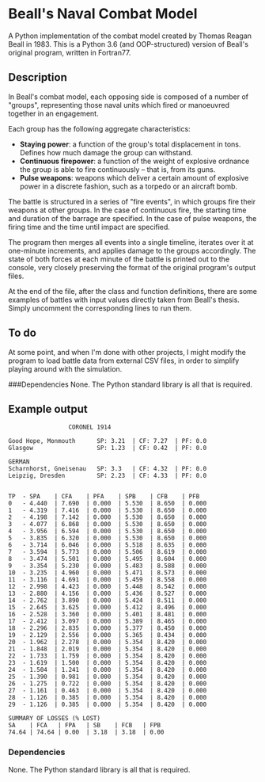 # Beall's Naval Combat Model

A Python implementation of the combat model created by Thomas Reagan Beall in 1983. This
is a Python 3.6 (and OOP-structured) version of Beall's original program, written in
Fortran77.

## Description

In Beall's combat model, each opposing side is composed of a number of "groups",
representing those naval units which fired or manoeuvred together in an engagement.

Each group has the following aggregate characteristics:

* **Staying power**: a function of the group's total displacement in tons. Defines how
much damage the group can withstand.
* **Continuous firepower**: a function of the weight of explosive ordnance the group
is able to fire continuously – that is, from its guns.
* **Pulse weapons**: weapons which deliver a certain amount of explosive power in
a discrete fashion, such as a torpedo or an aircraft bomb.

The battle is structured in a series of "fire events", in which groups fire their weapons
at other groups. In the case of continuous fire, the starting time and duration of the
barrage are specified. In the case of pulse weapons, the firing time and the time until
impact are specified.

The program then merges all events into a single timeline, iterates over it at one-minute
increments, and applies damage to the groups accordingly. The state of both forces at each
minute of the battle is printed out to the console, very closely preserving the format of
the original program's output files.

At the end of the file, after the class and function definitions, there are some examples
of battles with input values directly taken from Beall's thesis. Simply uncomment the
corresponding lines to run them.

## To do
At some point, and when I'm done with other projects, I might modify the program to load
battle data from external CSV files, in order to simplify playing around with the
simulation.

###Dependencies
None. The Python standard library is all that is required.

## Example output
                     CORONEL 1914                      

```BRITISH
Good Hope, Monmouth      SP: 3.21  | CF: 7.27  | PF: 0.0  
Glasgow                  SP: 1.23  | CF: 0.42  | PF: 0.0  

GERMAN
Scharnhorst, Gneisenau   SP: 3.3   | CF: 4.32  | PF: 0.0  
Leipzig, Dresden         SP: 2.23  | CF: 4.33  | PF: 0.0  


TP  - SPA    | CFA    | PFA    | SPB    | CFB    | PFB   
0   - 4.440  | 7.690  | 0.000  | 5.530  | 8.650  | 0.000 
1   - 4.319  | 7.416  | 0.000  | 5.530  | 8.650  | 0.000 
2   - 4.198  | 7.142  | 0.000  | 5.530  | 8.650  | 0.000 
3   - 4.077  | 6.868  | 0.000  | 5.530  | 8.650  | 0.000 
4   - 3.956  | 6.594  | 0.000  | 5.530  | 8.650  | 0.000 
5   - 3.835  | 6.320  | 0.000  | 5.530  | 8.650  | 0.000 
6   - 3.714  | 6.046  | 0.000  | 5.518  | 8.635  | 0.000 
7   - 3.594  | 5.773  | 0.000  | 5.506  | 8.619  | 0.000 
8   - 3.474  | 5.501  | 0.000  | 5.495  | 8.604  | 0.000 
9   - 3.354  | 5.230  | 0.000  | 5.483  | 8.588  | 0.000 
10  - 3.235  | 4.960  | 0.000  | 5.471  | 8.573  | 0.000 
11  - 3.116  | 4.691  | 0.000  | 5.459  | 8.558  | 0.000 
12  - 2.998  | 4.423  | 0.000  | 5.448  | 8.542  | 0.000 
13  - 2.880  | 4.156  | 0.000  | 5.436  | 8.527  | 0.000 
14  - 2.762  | 3.890  | 0.000  | 5.424  | 8.511  | 0.000 
15  - 2.645  | 3.625  | 0.000  | 5.412  | 8.496  | 0.000 
16  - 2.528  | 3.360  | 0.000  | 5.401  | 8.481  | 0.000 
17  - 2.412  | 3.097  | 0.000  | 5.389  | 8.465  | 0.000 
18  - 2.296  | 2.835  | 0.000  | 5.377  | 8.450  | 0.000 
19  - 2.129  | 2.556  | 0.000  | 5.365  | 8.434  | 0.000 
20  - 1.962  | 2.278  | 0.000  | 5.354  | 8.420  | 0.000 
21  - 1.848  | 2.019  | 0.000  | 5.354  | 8.420  | 0.000 
22  - 1.733  | 1.759  | 0.000  | 5.354  | 8.420  | 0.000 
23  - 1.619  | 1.500  | 0.000  | 5.354  | 8.420  | 0.000 
24  - 1.504  | 1.241  | 0.000  | 5.354  | 8.420  | 0.000 
25  - 1.390  | 0.981  | 0.000  | 5.354  | 8.420  | 0.000 
26  - 1.275  | 0.722  | 0.000  | 5.354  | 8.420  | 0.000 
27  - 1.161  | 0.463  | 0.000  | 5.354  | 8.420  | 0.000 
28  - 1.126  | 0.385  | 0.000  | 5.354  | 8.420  | 0.000 
29  - 1.126  | 0.385  | 0.000  | 5.354  | 8.420  | 0.000 

SUMMARY OF LOSSES (% LOST)
SA    | FCA   | FPA   | SB    | FCB   | FPB  
74.64 | 74.64 | 0.00  | 3.18  | 3.18  | 0.00 
```
### Dependencies
None. The Python standard library is all that is required.
